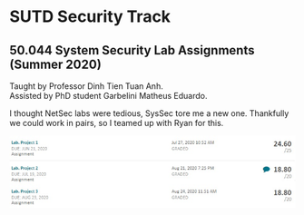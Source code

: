 # SUTD Security Track
## 50.044 System Security Lab Assignments (Summer 2020)
Taught by Professor Dinh Tien Tuan Anh.  
Assisted by PhD student Garbelini Matheus Eduardo.  

I thought NetSec labs were tedious, SysSec tore me a new one. Thankfully we could work in pairs, so I teamed up with Ryan for this.  

![Grades](/50.044%20System%20Security/50.044.jpg)
